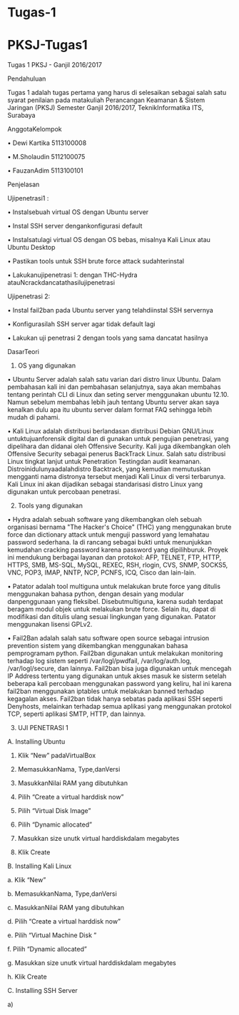 # Tugas-1
# PKSJ-Tugas1


Tugas 1 PKSJ - Ganjil 2016/2017

Pendahuluan


Tugas 1 adalah tugas pertama yang harus di selesaikan sebagai salah satu syarat penilaian pada matakuliah Perancangan Keamanan & Sistem Jaringan (PKSJ) Semester Ganjil 2016/2017, TeknikInformatika ITS, Surabaya


AnggotaKelompok

•	Dewi Kartika 	5113100008

•	M.Sholaudin	5112100075

•	FauzanAdim	5113100101

Penjelasan

Ujipenetrasi1 :


•	Instalsebuah virtual OS dengan Ubuntu server

•	Instal SSH server dengankonfigurasi default

•	Instalsatulagi virtual OS dengan OS bebas, misalnya Kali Linux atau Ubuntu Desktop

•	Pastikan tools untuk SSH brute force attack sudahterinstal

•	Lakukanujipenetrasi 1: dengan THC-Hydra atauNcrackdancatathasilujipenetrasi


Ujipenetrasi 2:

•	Instal fail2ban pada Ubuntu server yang telahdiinstal SSH servernya

•	Konfigurasilah SSH server agar tidak default lagi

•	Lakukan uji penetrasi 2 dengan tools yang sama dancatat hasilnya

DasarTeori

1. OS yang digunakan


•	Ubuntu Server adalah salah satu varian dari distro linux Ubuntu. Dalam pembahasan kali ini dan pembahasan selanjutnya, saya akan membahas tentang perintah CLI di Linux  dan seting server menggunakan ubuntu 12.10. Namun sebelum membahas lebih jauh tentang Ubuntu server akan saya kenalkan dulu apa itu ubuntu server dalam format FAQ sehingga lebih mudah di pahami.


•	Kali Linux adalah distribusi berlandasan distribusi Debian GNU/Linux untuktujuanforensik digital dan di gunakan untuk pengujian penetrasi, yang dipelihara dan didanai oleh Offensive Security. Kali juga dikembangkan oleh Offensive Security sebagai penerus BackTrack Linux. Salah satu distribusi Linux tingkat lanjut untuk Penetration Testingdan audit keamanan. Distroinidulunyaadalahdistro Backtrack, yang kemudian memutuskan mengganti nama distronya tersebut menjadi Kali Linux di versi terbarunya. Kali Linux ini akan dijadikan sebagai standarisasi distro Linux yang digunakan untuk percobaan penetrasi.

2. Tools yang digunakan


•	Hydra adalah sebuah software yang dikembangkan oleh sebuah organisasi bernama "The Hacker's Choice" (THC) yang menggunakan brute force dan dictionary attack untuk menguji  password yang lemahatau password sederhana. Ia di rancang sebagai bukti untuk menunjukkan kemudahan cracking password karena password yang dipilihburuk. Proyek ini mendukung berbagai layanan dan protokol: AFP, TELNET, FTP, HTTP, HTTPS, SMB, MS-SQL, MySQL, REXEC, RSH, rlogin, CVS, SNMP, SOCKS5, VNC, POP3, IMAP, NNTP, NCP, PCNFS, ICQ, Cisco dan lain-lain.


•	Patator adalah tool multiguna untuk melakukan brute force yang ditulis menggunakan bahasa python, dengan desain yang modular danpenggunaan yang fleksibel. Disebutmultiguna, karena sudah terdapat beragam modul objek untuk melakukan brute force. Selain itu, dapat di modifikasi dan ditulis ulang sesuai lingkungan yang digunakan. Patator menggunakan lisensi GPLv2.


•	Fail2Ban adalah salah satu software open source sebagai intrusion prevention sistem yang dikembangkan menggunakan bahasa pemprogramam python. Fail2ban digunakan untuk melakukan monitoring terhadap log sistem seperti /var/logl/pwdfail, /var/log/auth.log, /var/logl/secure, dan lainnya. Fail2ban bisa juga digunakan untuk mencegah IP Address tertentu yang digunakan untuk akses masuk ke sisterm setelah beberapa kali percobaan menggunakan password yang keliru, hal ini karena fail2ban menggunakan iptables untuk melakukan banned terhadap kegagalan akses. Fail2ban tidak hanya sebatas pada aplikasi SSH seperti Denyhosts, melainkan terhadap semua aplikasi yang menggunakan protokol TCP, seperti aplikasi SMTP, HTTP, dan lainnya.


3. UJI PENETRASI 1

A.	Installing Ubuntu 

1.	Klik “New” padaVirtualBox
	 

2.	MemasukkanNama, Type,danVersi

	 

3.	MasukkanNilai RAM yang dibutuhkan

	 

4.	Pilih “Create a virtual harddisk now”

 

5.	Pilih “Virtual Disk Image”

	 

6.	Pilih “Dynamic allocated”

	 

7.	Masukkan size unutk virtual harddiskdalam megabytes

	 

8.	Klik Create

B. Installing Kali Linux

a.	Klik “New”

 

b.	MemasukkanNama, Type,danVersi

 

c.	MasukkanNilai RAM yang dibutuhkan

 

d.	Pilih “Create a virtual harddisk now”

 

e.	Pilih “Virtual Machine Disk ”

 

f.	Pilih “Dynamic allocated”

 

g.	Masukkan size unutk virtual harddiskdalam megabytes
 
h.	Klik Create


C. Installing SSH Server

a)	
